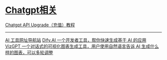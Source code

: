 # [Chatgpt相关](https://github.com/Smileye-v/gitblog/issues/18)

[Chatgpt API Upgrade（充值）教程](https://www.notion.so/Chatgpt-API-Upgrade-9581134af3d744788a06533a21e7edae)

---

[AI 工具网址导航站](https://ai.nancheng.fun/)
[Dify.AI 一个开发者工具，帮你快速生成基于 AI 的应用](https://dify.ai/)
[VizGPT 一个对话式的可视化图表生成工具，用户使用自然语言告诉 AI 生成什么样的图表，可以多轮调整](https://github.com/ObservedObserver/viz-gpt)